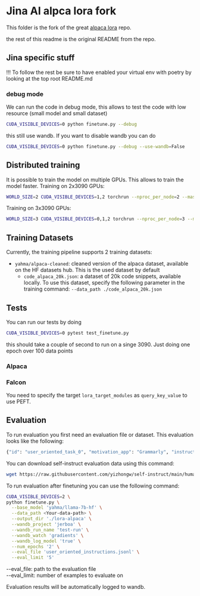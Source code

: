 # Jina AI alpca lora fork


This folder is the fork of the great [alpaca lora](https://github.com/tloen/alpaca-lora) repo. 


the rest of this readme is the original README from the repo.


## Jina specific stuff

!!! To follow the rest be sure to have enabled your virtual env with poetry by looking at the top root README.md 


### debug mode

We can run the code in debug mode, this allows to test the code with low resource (small model and small dataset)

```bash
CUDA_VISIBLE_DEVICES=0 python finetune.py --debug
```

this still use wandb. If you want to disable wandb you can do

```bash
CUDA_VISIBLE_DEVICES=0 python finetune.py --debug --use-wandb=False
```

## Distributed training
It is possible to train the model on multiple GPUs. This allows to train the model faster.
Training on 2x3090 GPUs: 

```bash
WORLD_SIZE=2 CUDA_VISIBLE_DEVICES=1,2 torchrun --nproc_per_node=2 --master_port=1234 finetune.py --base_model 'yahma/llama-7b-hf' --output_dir './lora-alpaca' --batch_size 128 --micro_batch_size 4 --eval_limit 30 --eval_file eval.jsonl --wandb_log_model true --wandb_project jerboa --wandb_run_name jerboa-intial-train --wandb_watch gradients  --num_epochs 3
```

Training on 3x3090 GPUs: 

```bash
WORLD_SIZE=3 CUDA_VISIBLE_DEVICES=0,1,2 torchrun --nproc_per_node=3 --master_port=1234 finetune.py --base_model 'yahma/llama-7b-hf' --output_dir './lora-alpaca' --batch_size 128 --micro_batch_size 4 --eval_limit 30 --eval_file eval.jsonl --wandb_log_model true --wandb_project jerboa --wandb_run_name jerboa-intial-train --wandb_watch gradients  --num_epochs 3
```

## Training Datasets
Currently, the training pipeline supports 2 training datasets:
- `yahma/alpaca-cleaned`: cleaned version of the alpaca dataset, available on the HF datasets hub. This is the used dataset by default
  - `code_alpaca_20k.json`: a dataset of 20k code snippets, available locally. To use this dataset, specify the following parameter in the training command: `--data_path ./code_alpaca_20k.json`


## Tests

You can run our tests by doing


```bash
CUDA_VISIBLE_DEVICES=0 pytest test_finetune.py
```


this should take a couple of second to run on a singe 3090. Just doing one epoch over 100 data points



### Alpaca

### Falcon
You need to specify the target `lora_target_modules` as `query_key_value` to use PEFT. 

## Evaluation
To run evaluation you first need an evaluation file or dataset.
This evaluation looks like the following:

```bash
{"id": "user_oriented_task_0", "motivation_app": "Grammarly", "instruction": "The sentence you are given might be too wordy, complicated, or unclear. Rewrite the sentence and make your writing clearer by keeping it concise. Whenever possible, break complex sentences into multiple sentences and eliminate unnecessary words.", "instances": [{"input": "If you have any questions about my rate or if you find it necessary to increase or decrease the scope for this project, please let me know.", "output": "If you have any questions about my rate or find it necessary to increase or decrease this project's scope, please let me know."}]}
```

You can download self-instruct evaluation data using this command:

```bash
wget https://raw.githubusercontent.com/yizhongw/self-instruct/main/human_eval/user_oriented_instructions.jsonl
```

To run evaluation after finetuning you can use the following command:

```bash
CUDA_VISIBLE_DEVICES=2 \
python finetune.py \
  --base_model 'yahma/llama-7b-hf' \
  --data_path <Your-data-path> \
  --output_dir './lora-alpaca' \
  --wandb_project 'jerboa' \
  --wandb_run_name 'test-run' \
  --wandb_watch 'gradients' \
  --wandb_log_model 'true' \
  --num_epochs '2' \
  --eval_file 'user_oriented_instructions.jsonl' \
  --eval_limit '5'
```

--eval_file: path to the evaluation file<br>
--eval_limit: number of examples to evaluate on

Evaluation results will be automatically logged to wandb.
